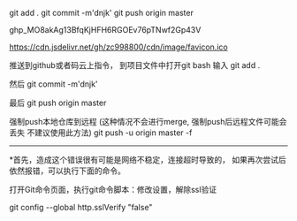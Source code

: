 git add . 
git commit -m'dnjk'
git push origin master

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


https://cdn.jsdelivr.net/gh/zc998800/cdn/image/favicon.ico


推送到github或者码云上指令，
到项目文件中打开git bash 输入
git add . 

然后
git commit -m'dnjk'

最后
git push origin master

强制push本地仓库到远程 (这种情况不会进行merge, 强制push后远程文件可能会丢失 不建议使用此方法)
git push -u origin master -f


-------------------------------------
*首先，造成这个错误很有可能是网络不稳定，连接超时导致的，
如果再次尝试后依然报错，可以执行下面的命令。

打开Git命令页面，执行git命令脚本：修改设置，解除ssl验证

git config --global http.sslVerify "false"
